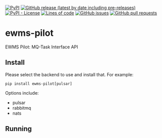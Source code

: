 <!--- Top of README Badges (automated) --->
[![PyPI](https://img.shields.io/pypi/v/ewms-pilot)](https://pypi.org/project/ewms-pilot/) [![GitHub release (latest by date including pre-releases)](https://img.shields.io/github/v/release/Observation-Management-Service/ewms-pilot?include_prereleases)](https://github.com/Observation-Management-Service/ewms-pilot/) [![PyPI - License](https://img.shields.io/pypi/l/ewms-pilot)](https://github.com/Observation-Management-Service/ewms-pilot/blob/main/LICENSE) [![Lines of code](https://img.shields.io/tokei/lines/github/Observation-Management-Service/ewms-pilot)](https://github.com/Observation-Management-Service/ewms-pilot/) [![GitHub issues](https://img.shields.io/github/issues/Observation-Management-Service/ewms-pilot)](https://github.com/Observation-Management-Service/ewms-pilot/issues?q=is%3Aissue+sort%3Aupdated-desc+is%3Aopen) [![GitHub pull requests](https://img.shields.io/github/issues-pr/Observation-Management-Service/ewms-pilot)](https://github.com/Observation-Management-Service/ewms-pilot/pulls?q=is%3Apr+sort%3Aupdated-desc+is%3Aopen)
<!--- End of README Badges (automated) --->

# ewms-pilot

EWMS Pilot: MQ-Task Interface API

## Install

Please select the backend to use and install that. For example:

```
pip install ewms-pilot[pulsar]
```

Options include:

* pulsar
* rabbitmq
* nats

## Running
